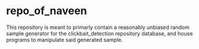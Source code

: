 # repo_of_naveen
This repository is meant to primarly contain a reasonably unbiased random sample generator for the clickbait_detection repository database, and house programs to manipulate said generated sample.
